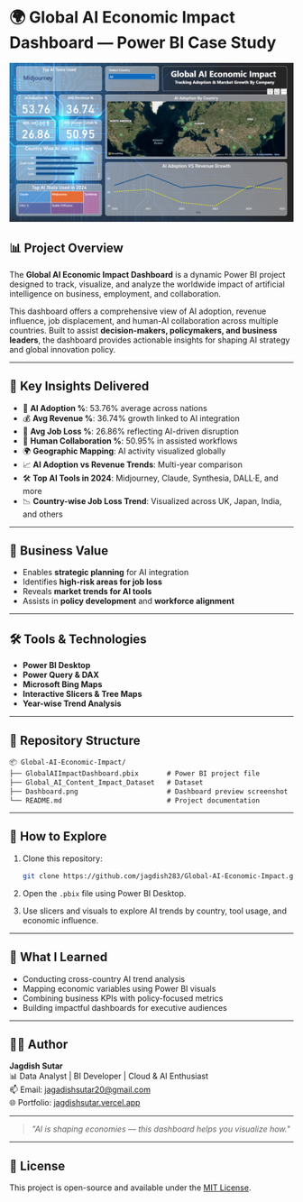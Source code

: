 
# 🌍 Global AI Economic Impact Dashboard — Power BI Case Study

![Global AI Economic Impact Dashboard](./Dashboard.png)

## 📊 Project Overview

The **Global AI Economic Impact Dashboard** is a dynamic Power BI project designed to track, visualize, and analyze the worldwide impact of artificial intelligence on business, employment, and collaboration.

This dashboard offers a comprehensive view of AI adoption, revenue influence, job displacement, and human-AI collaboration across multiple countries. Built to assist **decision-makers, policymakers, and business leaders**, the dashboard provides actionable insights for shaping AI strategy and global innovation policy.

---

## 🚀 Key Insights Delivered

- 🤖 **AI Adoption %**: 53.76% average across nations  
- 💰 **Avg Revenue %**: 36.74% growth linked to AI integration  
- 💼 **Avg Job Loss %**: 26.86% reflecting AI-driven disruption  
- 🤝 **Human Collaboration %**: 50.95% in assisted workflows  
- 🌍 **Geographic Mapping**: AI activity visualized globally  
- 📈 **AI Adoption vs Revenue Trends**: Multi-year comparison  
- 🛠 **Top AI Tools in 2024**: Midjourney, Claude, Synthesia, DALL·E, and more  
- 📉 **Country-wise Job Loss Trend**: Visualized across UK, Japan, India, and others

---

## 💼 Business Value

- Enables **strategic planning** for AI integration  
- Identifies **high-risk areas for job loss**  
- Reveals **market trends for AI tools**  
- Assists in **policy development** and **workforce alignment**

---

## 🛠 Tools & Technologies

- **Power BI Desktop**  
- **Power Query & DAX**  
- **Microsoft Bing Maps**  
- **Interactive Slicers & Tree Maps**  
- **Year-wise Trend Analysis**

---


## 📁 Repository Structure

```
📦 Global-AI-Economic-Impact/
├── GlobalAIImpactDashboard.pbix       # Power BI project file
├── Global_AI_Content_Impact_Dataset   # Dataset
├── Dashboard.png                      # Dashboard preview screenshot
└── README.md                          # Project documentation
```

---

## 📌 How to Explore

1. Clone this repository:
   ```bash
   git clone https://github.com/jagdish283/Global-AI-Economic-Impact.git
   ```

2. Open the `.pbix` file using Power BI Desktop.

3. Use slicers and visuals to explore AI trends by country, tool usage, and economic influence.

---

## 🧠 What I Learned

- Conducting cross-country AI trend analysis
- Mapping economic variables using Power BI visuals
- Combining business KPIs with policy-focused metrics
- Building impactful dashboards for executive audiences

---

## 👨‍💻 Author

**Jagdish Sutar**  
📊 Data Analyst | BI Developer | Cloud & AI Enthusiast  
📫 Email: [jagadishsutar20@gmail.com](mailto:jagadishsutar20@gmail.com)  
🌐 Portfolio: [jagdishsutar.vercel.app](https://jagdishsutar.vercel.app)

---

> *"AI is shaping economies — this dashboard helps you visualize how."*

---

## 📄 License

This project is open-source and available under the [MIT License](LICENSE).
